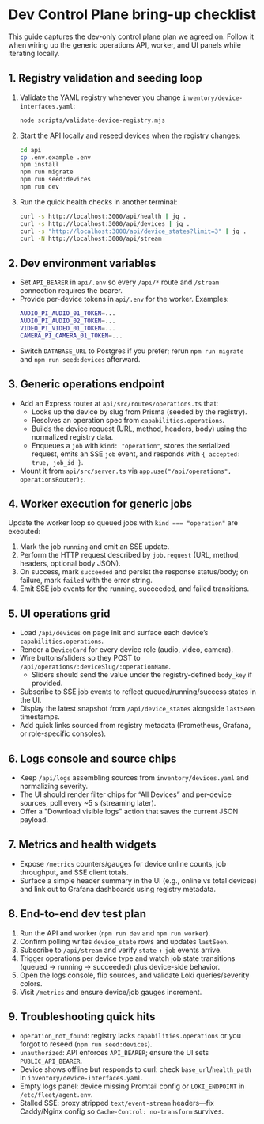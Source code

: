 # Dev Control Plane bring-up checklist

This guide captures the dev-only control plane plan we agreed on. Follow it when wiring up the generic operations API, worker, and UI panels while iterating locally.

## 1. Registry validation and seeding loop

1. Validate the YAML registry whenever you change `inventory/device-interfaces.yaml`:
   ```bash
   node scripts/validate-device-registry.mjs
   ```
2. Start the API locally and reseed devices when the registry changes:
   ```bash
   cd api
   cp .env.example .env
   npm install
   npm run migrate
   npm run seed:devices
   npm run dev
   ```
3. Run the quick health checks in another terminal:
   ```bash
   curl -s http://localhost:3000/api/health | jq .
   curl -s http://localhost:3000/api/devices | jq .
   curl -s "http://localhost:3000/api/device_states?limit=3" | jq .
   curl -N http://localhost:3000/api/stream
   ```

## 2. Dev environment variables

- Set `API_BEARER` in `api/.env` so every `/api/*` route and `/stream` connection requires the bearer.
- Provide per-device tokens in `api/.env` for the worker. Examples:
  ```bash
  AUDIO_PI_AUDIO_01_TOKEN=...
  AUDIO_PI_AUDIO_02_TOKEN=...
  VIDEO_PI_VIDEO_01_TOKEN=...
  CAMERA_PI_CAMERA_01_TOKEN=...
  ```
- Switch `DATABASE_URL` to Postgres if you prefer; rerun `npm run migrate` and `npm run seed:devices` afterward.

## 3. Generic operations endpoint

- Add an Express router at `api/src/routes/operations.ts` that:
  - Looks up the device by slug from Prisma (seeded by the registry).
  - Resolves an operation spec from `capabilities.operations`.
  - Builds the device request (URL, method, headers, body) using the normalized registry data.
  - Enqueues a `job` with `kind: "operation"`, stores the serialized request, emits an SSE `job` event, and responds with `{ accepted: true, job_id }`.
- Mount it from `api/src/server.ts` via `app.use("/api/operations", operationsRouter);`.

## 4. Worker execution for generic jobs

Update the worker loop so queued jobs with `kind === "operation"` are executed:

1. Mark the job `running` and emit an SSE update.
2. Perform the HTTP request described by `job.request` (URL, method, headers, optional body JSON).
3. On success, mark `succeeded` and persist the response status/body; on failure, mark `failed` with the error string.
4. Emit SSE job events for the running, succeeded, and failed transitions.

## 5. UI operations grid

- Load `/api/devices` on page init and surface each device’s `capabilities.operations`.
- Render a `DeviceCard` for every device role (audio, video, camera).
- Wire buttons/sliders so they POST to `/api/operations/:deviceSlug/:operationName`.
  - Sliders should send the value under the registry-defined `body_key` if provided.
- Subscribe to SSE job events to reflect queued/running/success states in the UI.
- Display the latest snapshot from `/api/device_states` alongside `lastSeen` timestamps.
- Add quick links sourced from registry metadata (Prometheus, Grafana, or role-specific consoles).

## 6. Logs console and source chips

- Keep `/api/logs` assembling sources from `inventory/devices.yaml` and normalizing severity.
- The UI should render filter chips for “All Devices” and per-device sources, poll every ~5 s (streaming later).
- Offer a "Download visible logs" action that saves the current JSON payload.

## 7. Metrics and health widgets

- Expose `/metrics` counters/gauges for device online counts, job throughput, and SSE client totals.
- Surface a simple header summary in the UI (e.g., online vs total devices) and link out to Grafana dashboards using registry metadata.

## 8. End-to-end dev test plan

1. Run the API and worker (`npm run dev` and `npm run worker`).
2. Confirm polling writes `device_state` rows and updates `lastSeen`.
3. Subscribe to `/api/stream` and verify `state` + `job` events arrive.
4. Trigger operations per device type and watch job state transitions (queued → running → succeeded) plus device-side behavior.
5. Open the logs console, flip sources, and validate Loki queries/severity colors.
6. Visit `/metrics` and ensure device/job gauges increment.

## 9. Troubleshooting quick hits

- `operation_not_found`: registry lacks `capabilities.operations` or you forgot to reseed (`npm run seed:devices`).
- `unauthorized`: API enforces `API_BEARER`; ensure the UI sets `PUBLIC_API_BEARER`.
- Device shows offline but responds to curl: check `base_url`/`health_path` in `inventory/device-interfaces.yaml`.
- Empty logs panel: device missing Promtail config or `LOKI_ENDPOINT` in `/etc/fleet/agent.env`.
- Stalled SSE: proxy stripped `text/event-stream` headers—fix Caddy/Nginx config so `Cache-Control: no-transform` survives.
